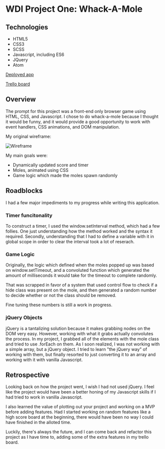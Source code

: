 # WDI Project One: Whack-A-Mole

## Technologies
<ul>
	<li>HTML5</li>
	<li>CSS3</li>
	<li>SCSS</li>
	<li>Javascript, including ES6</li>
	<li>JQuery</li>
	<li>Atom</li>
</ul>

<a href="https://wallergoble.github.io/Whack-A-Mole/">Deployed app</a>

<a href="https://trello.com/b/MyPC1Oa6/project-1">Trello board</a>


## Overview
The prompt for this project was a front-end only browser game using HTML, CSS, and Javascript. I chose to do whack-a-mole because I thought it would be funny, and it would provide a good opportunity to work with event handlers, CSS animations, and DOM manipulation.

My original wireframe:



![Wireframe](/assets/wireframe.jpg)

My main goals were:
<ul>
	<li>Dynamically updated score and timer</li>
	<li>Moles, animated using CSS</li>
	<li>Game logic which made the moles spawn randomly</li>
</ul>

## Roadblocks

I had a few major impediments to my progress while writing this application.

### Timer funcitonality
To construct a timer, I used the window.setInterval method, which had a few follies. One just understanding how the method worked and the syntax it required. Secondly, understanding that I had to define a variable with it in global scope in order to clear the interval took a lot of reserach.

### Game Logic
Originally, the logic which defined when the moles popped up was based on window.setTimeout, and a convoluted function which generated the amount of milliseconds it would take for the timeout to complete randomly.

That was scrapped in favor of a system that used control flow to check if a hide class was present on the mole, and then generated a random number to decide whether or not the class should be removed.

Fine tuning these numbers is still a work in progress.

### jQuery Objects
jQuery is a tantalizing solution because it makes grabbing nodes on the DOM very easy. However, working with what it grabs actually convolutes the process. In my project, I grabbed all of the elements with the mole class and tried to use .forEach on them. As I soon realized, I was not working with a simple array, but a jQuery object. I tried to learn "the jQuery way" of working with them, but finally resorted to just converting it to an array and working with it with vanilla Javascript.

## Retrospective
Looking back on how the project went, I wish I had not used jQuery. I feel like the project would have been a better honing of my Javascript skills if I had tried to work in vanilla Javascript.

I also learned the value of plotting out your project and working on a MVP before adding features. Had I started working on random features like a high score board at the beginning, there would have been no way I could have finished in the alloted time.

Luckily, there's always the future, and I can come back and refactor this project as I have time to, adding some of the extra features in my trello board.
